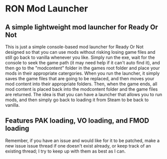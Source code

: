 # RON Mod Launcher
## A simple lightweight mod launcher for Ready Or Not
This is just a simple console-based mod launcher for Ready Or Not designed so that you can use mods without risking losing game files 
and still go back to vanilla whenever you like. Simply run the exe, wait for the console to seek the game path (it may need help if it
can't auto find it), and then go to the "modcontent" folder in the games root folder and place your mods in their appropriate catergories.
When you run the launcher, it simply saves the game files that are going to be replaced, and then moves your mod content into their appropriate
folders. Then, when the game ends, all mod content is placed back into the modcontent folder and the game files are returned.
The idea is that you can have a launcher that allows you to run mods, and then simply go back to loading it from Steam to be back to vanilla.
## Features PAK loading, VO loading, and FMOD loading
Remember, if you have an issue and would like for it to be patched, make a new issue issue thread if one doesn't exist already, or keep track of an existing thread;
I try to keep up with them as best as I can.
